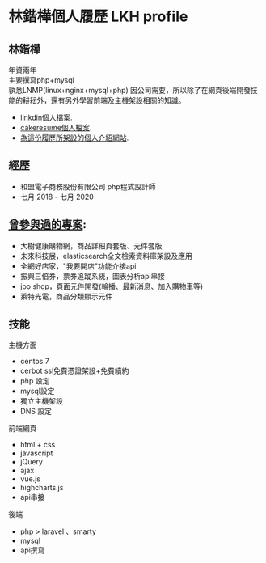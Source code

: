 # 林鍇樺個人履歷 LKH profile

## 林鍇樺
年資兩年<br>
主要撰寫php+mysql<br>
孰悉LNMP(linux+nginx+mysql+php)
因公司需要，所以除了在網頁後端開發技能的耕耘外，還有另外學習前端及主機架設相關的知識。

- [linkdin個人檔案](https://www.linkedin.com/in/LKHprofile/).
- [cakeresume個人檔案](https://www.cakeresume.com/me/jhbelieve0712).
- [為這份履歷所架設的個人介紹網站](https://lkhprofile.168.us/).

## 經歷
- 和盟電子商務股份有限公司 php程式設計師 
- 七月 2018 - 七月 2020

## [曾參與過的專案](https://lkhprofile.168.us/portfolio):
- 大樹健康購物網，商品詳細頁套版、元件套版
- 未來科技展，elasticsearch全文檢索資料庫架設及應用
- 全網好店家，"我要開店"功能介接api
- 振興三倍券，票券追蹤系統，圖表分析api串接
- joo shop，頁面元件開發(輪播、最新消息、加入購物車等)
- 萊特光電，商品分類顯示元件

## 技能
主機方面
- centos 7
- cerbot ssl免費憑證架設+免費續約
- php 設定
- mysql設定
- 獨立主機架設
- DNS 設定

前端網頁
- html + css
- javascript
- jQuery
- ajax
- vue.js
- highcharts.js
- api串接

後端
- php > laravel 、smarty
- mysql
- api撰寫
